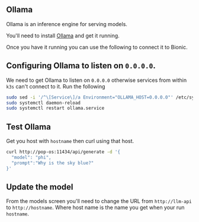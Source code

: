 ## Ollama

Ollama is an inference engine for serving models.

You'll need to install [Ollama](https://ollama.ai/) and get it running.

Once you have it running you can use the following to connect it to Bionic.

## Configuring Ollama to listen on `0.0.0.0`.

We need to get Ollama to listen on `0.0.0.0` otherwise services from within `k3s` can't connect to it.
 Run the following

```bash
sudo sed -i '/^\[Service\]/a Environment="OLLAMA_HOST=0.0.0.0"' /etc/systemd/system/ollama.service
sudo systemctl daemon-reload
sudo systemctl restart ollama.service
```

## Test Ollama

Get you host with `hostname` then curl using that host.

```sh
curl http://pop-os:11434/api/generate -d '{
  "model": "phi",
  "prompt":"Why is the sky blue?"
}'
```

## Update the model

From the models screen you'll need to change the URL from `http://llm-api` to `http://hostname`. Where host name is the name you get when your run `hostname`.